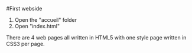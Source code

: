 #First webside

1. Open the "accueil" folder
2. Open "index.html"

There are 4 web pages all written in HTML5 with one style page written in CSS3 per page.
